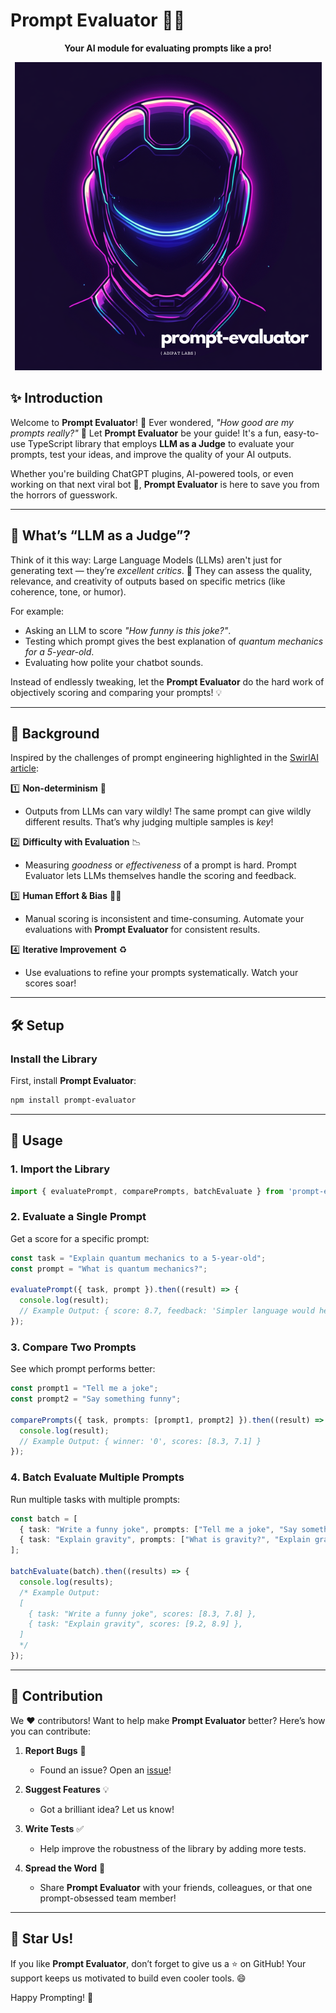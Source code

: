# Prompt Evaluator 🚀🤖  
<p align="center">
  <b>Your AI module for evaluating prompts like a pro!</b>
</p>


<p align="center">
  <img src="https://raw.githubusercontent.com/AdiPat/prompt-evaluator/refs/heads/main/assets/prompt-evaluator.png" />
</p>

## ✨ Introduction  

Welcome to **Prompt Evaluator**! 🎉 Ever wondered, *"How good are my prompts really?"* 🤔 Let **Prompt Evaluator** be your guide! It's a fun, easy-to-use TypeScript library that employs **LLM as a Judge** to evaluate your prompts, test your ideas, and improve the quality of your AI outputs.  

Whether you're building ChatGPT plugins, AI-powered tools, or even working on that next viral bot 🤖, **Prompt Evaluator** is here to save you from the horrors of guesswork.  

---

## 🤔 What’s “LLM as a Judge”?  

Think of it this way: Large Language Models (LLMs) aren't just for generating text — they’re *excellent critics*. 🧐 They can assess the quality, relevance, and creativity of outputs based on specific metrics (like coherence, tone, or humor).  

For example:  
- Asking an LLM to score *"How funny is this joke?"*.  
- Testing which prompt gives the best explanation of *quantum mechanics for a 5-year-old*.  
- Evaluating how polite your chatbot sounds.  

Instead of endlessly tweaking, let the **Prompt Evaluator** do the hard work of objectively scoring and comparing your prompts! 💡  

---

## 🧠 Background  

Inspired by the challenges of prompt engineering highlighted in the [SwirlAI article](https://swirlai.com/):  

1️⃣ **Non-determinism** 🎲  
   - Outputs from LLMs can vary wildly! The same prompt can give wildly different results. That’s why judging multiple samples is *key*!  

2️⃣ **Difficulty with Evaluation** 📉  
   - Measuring *goodness* or *effectiveness* of a prompt is hard. Prompt Evaluator lets LLMs themselves handle the scoring and feedback.  

3️⃣ **Human Effort & Bias** 🧑‍⚖️  
   - Manual scoring is inconsistent and time-consuming. Automate your evaluations with **Prompt Evaluator** for consistent results.  

4️⃣ **Iterative Improvement** ♻️  
   - Use evaluations to refine your prompts systematically. Watch your scores soar!  

---

## 🛠️ Setup  

### Install the Library  
First, install **Prompt Evaluator**:  
```bash  
npm install prompt-evaluator  
```

---

## 🚀 Usage  

### 1. Import the Library  
```typescript  
import { evaluatePrompt, comparePrompts, batchEvaluate } from 'prompt-evaluator';  
```  

### 2. Evaluate a Single Prompt  
Get a score for a specific prompt:  
```typescript  
const task = "Explain quantum mechanics to a 5-year-old";  
const prompt = "What is quantum mechanics?";  

evaluatePrompt({ task, prompt }).then((result) => {  
  console.log(result);  
  // Example Output: { score: 8.7, feedback: 'Simpler language would help.' }  
});  
```  

### 3. Compare Two Prompts  
See which prompt performs better:  
```typescript  
const prompt1 = "Tell me a joke";  
const prompt2 = "Say something funny";  

comparePrompts({ task, prompts: [prompt1, prompt2] }).then((result) => {  
  console.log(result);  
  // Example Output: { winner: '0', scores: [8.3, 7.1] }  
});  
```  

### 4. Batch Evaluate Multiple Prompts  
Run multiple tasks with multiple prompts:  
```typescript  
const batch = [  
  { task: "Write a funny joke", prompts: ["Tell me a joke", "Say something funny"] },  
  { task: "Explain gravity", prompts: ["What is gravity?", "Explain gravity simply."] },  
];  

batchEvaluate(batch).then((results) => {  
  console.log(results);  
  /* Example Output:  
  [  
    { task: "Write a funny joke", scores: [8.3, 7.8] },  
    { task: "Explain gravity", scores: [9.2, 8.9] },  
  ]  
  */  
});  
```  

---

## 🤝 Contribution  

We ❤️ contributors! Want to help make **Prompt Evaluator** better? Here’s how you can contribute:  

1. **Report Bugs** 🐛  
   - Found an issue? Open an [issue](https://github.com/yourusername/prompt-evaluator/issues)!  

2. **Suggest Features** 💡  
   - Got a brilliant idea? Let us know!  

3. **Write Tests** ✅  
   - Help improve the robustness of the library by adding more tests.  

4. **Spread the Word** 📣  
   - Share **Prompt Evaluator** with your friends, colleagues, or that one prompt-obsessed team member!  

---

## 🌟 Star Us!  

If you like **Prompt Evaluator**, don’t forget to give us a ⭐ on GitHub! Your support keeps us motivated to build even cooler tools. 😄  

Happy Prompting! 🎉  


